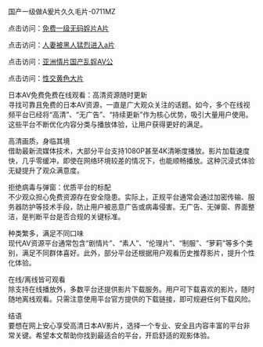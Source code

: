 国产一级做A爰片久久毛片-0711MZ  

点击访问：<a href="https://heiliaoxwd5i8.pages.dev">免费一级无码婬片A片</a>  

点击访问：<a href="https://heiliaoe8ajia.pages.dev">人妻被黑人猛烈进入a片</a>  

点击访问：<a href="https://heiliaozj3tjd.pages.dev">亚洲情片国产乱婬AV公</a>  

点击访问：<a href="https://heiliaoll4qsx.pages.dev">性交黄色大片</a>  

日本AV免费免费在线观看：高清资源随时更新  
寻找可靠且免费的日本AV资源，一直是广大观众关注的话题。如今，多个在线视频平台已经将“高清”、“无广告”、“持续更新”作为核心优势，吸引大量用户使用。这些平台不断优化内容分类与播放体验，让用户获得更好的满足。  

高清画质，身临其境  
借助最新流媒体技术，大部分平台支持1080P甚至4K清晰度播放。影片加载速度快，几乎零缓冲，即使在网络环境较差的情况下，也能顺畅播放。这种沉浸式体验无疑提升了观众满意度。  

拒绝病毒与弹窗：优质平台的标配  
不少观众担心免费资源存在安全隐患。实际上，正规平台通常会通过加密传输、服务器防护等技术手段，防止用户被恶意广告或病毒侵害。无广告、无弹窗、界面整洁，是判断平台是否合规的关键标准。  

种类繁多，满足不同口味  
现代AV资源平台通常包含“剧情片”、“素人”、“伦理片”、“制服”、“萝莉”等多个类别，满足不同群体喜好。此外，部分平台还根据用户观看历史推荐影片，提升个性化体验。  

在线/离线皆可观看  
除支持在线播放外，多数平台还提供影片下载服务。用户可下载喜欢的影片，随时随地离线观看。只需注意使用平台官方提供的下载链接，即可规避任何下载风险。  


结语  
要想在网上安心享受高清日本AV影片，选择一个专业、安全且内容丰富的平台非常关键。希望本文帮助你找到最适合的平台，开启舒适的观影体验。  


<span style="display:none;">[Canonical link]( )</span>
